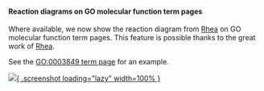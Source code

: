 #### Reaction diagrams on GO molecular function term pages
<!-- pombase_flags: frontpage -->
<!-- newsfeed_thumbnail: pombase-logo-32x32px.png -->

Where available, we now show the reaction diagram from
[Rhea](https://www.rhea-db.org/) on GO molecular function term pages.  This
feature is possible thanks to the great work of [Rhea](https://www.rhea-db.org/).

See the [GO:0003849 term page](/term/GO:0003849) for an example.

[![](assets/newsfeed/rhea-reaction-example.png){ .screenshot loading="lazy" width=100% }](assets/newsfeed/rhea-reaction-example.png)

